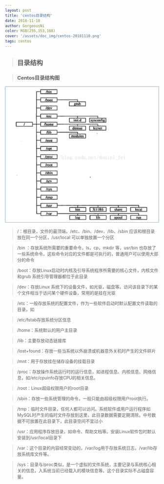 ```yaml
--- 
layout: post
title: 'centos目录结构'
date: 2018-11-10
author: GorgeousNi
color: RGB(255,153,168)
cover: '/assets/doc_img/centos-20181110.png'
tags: centos
---
```


>  ## 目录结构

>  ### Centos目录结构图

![](/assets/doc_img/centos-2018111001.png)

> /：根目录，文件的最顶端，/etc、/bin、/dev、/lib、/sbin 应该和根目录放在同一个分区，/usr/local 可以单独放置一个分区

> /bin ：存放系统所需要的重要命令，ls，cp，mkdir 等，usr/bin 也存放了一些系统命令，这些命令对应的文件都是可执行的，普通用户可以使用大部分的命令

> /boot：存放Linux启动时内核及引导系统程序所需要的核心文件，内核文件和grub 系统引导管理器都位于此目录

> /dev：存放Linux 系统下的设备文件，如光驱，磁盘等。访问该目录下的某个文件相当于访问某个硬件设备，常用的是挂在光驱

> /etc：一般存放系统的配置文件，作为一些软件启动时默认配置文件读取的目录，如

> /etc/fstab存放系统分区信息

> /home：系统默认的用户主目录

> /lib：主要存放动态链接库

> /lost+found：存放一些当系统以外崩溃或机器意外关机时产生的文件碎片

> /mnt：用于存放挂在储存设备的挂载目录

> /proc：存放操作系统运行时的运行信息，如进程信息、内核信息、网络信息，如/etc/cpuinfo存放CPU的相关信息。

> /root：Linux超级权限用户的root目录

> /sbin：存放一些系统管理的命令，一般只能由超级权限用户root执行。

> /tmp：临时文件目录，任何人都可以访问。系统软件或用户运行程序如MySQL时产生的临时文件存放到这里，此目录数据需要定期清除。中号数据不可放置在此目录下，此目录空间不宜过小

> /usr：应用程序存放目录，如命令、帮助文档等。安装Linux软件包时默认安装到/usr/local目录下

> /var：这个目录的内容经常变动的，/var/log用于存放系统日志，/var/lib存放系统库文件等。

> /sys：目录与/proc类似，是一个虚拟的文件系统，主要记录与系统核心相关的信息，入系统当前已经载入的模块信息等。这个目录实际不占磁盘容量。
